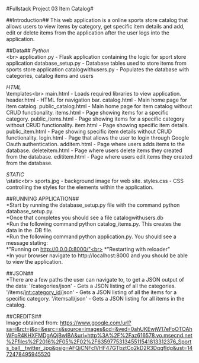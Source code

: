 #Fullstack Project 03 Item Catalog#

##Introduction##
This web application is a online sports store catalog that allows users
to view items by category, get specific item details and add, edit or delete
items from the application after the user logs into the application.


##Data##
*Python*<br>
\<br>
application.py - Flask application containing the logic for sport store application
database_setup.py - Database tables used to store items from sports store application
catalogwithusers.py - Populates the database with categories, catalog items and users

*HTML*<br>
\templates\<br>
main.html - Loads required libraries to view application.
header.html - HTML for navigation bar.
catalog.html - Main home page for item catalog.
public_catalog.html - Main home page for item catalog without CRUD functionality.
items.html - Page showing items for a specific category.
public_items.html - Page showing items for a specific category without CRUD functionality.
item.html - Page showing specific item details.
public_item.html - Page showing specific item details without CRUD functionality.
login.html - Page that allows the user to login through Google Oauth authentication.
additem.html - Page where users adds items to the database.
deleteitem.html - Page where users delete items they created from the database.
edititem.html - Page where users edit items they created from the database.

*STATIC*<br>
\static\<br>
sports.jpg - background image for web site.
styles.css - CSS controlling the styles for the elements within the application.



##RUNNING APPLICATION##<br>
*Start by running the database_setup.py file with the command python database_setup.py.<br>
*Once that completes you should see a file catalogwithusers.db<br>
*Run the following command python catalog_items.py.  This creates the data in the .DB file.<br>
*Run the following command python application.py.  You should see a message stating:<br>
*"Running on http://0.0.0.0:8000/"<br>
*"Restarting with reloader"<br>
*In your browser navigate to http://localhost:8000 and you should be able to view the application.


##JSON##<br>
*There are a few paths the user can navigate to, to get a JSON output of the data:
'/categories/json' - Gets a JSON listing of all the categories.
'/items/<int:category_id>/json' - Gets a JSON listing of all the items for a specific category.
'/itemsall/json' - Gets a JSON listing for all items in the catalog.

##CREDITS##<br>
Image obtained from:
https://www.google.com/url?sa=i&rct=j&q=&esrc=s&source=images&cd=&ved=0ahUKEwjW17eFoOTOAhWFpR4KHXFMDgAQjBwIBA&url=http%3A%2F%2Faz616578.vo.msecnd.net%2Ffiles%2F2016%2F05%2F02%2F635977531345511541813312376_Sports_ball__twitter_.jpg&psig=AFQjCNFclVHF47GTbztCo2kD2R3DqqfIdg&ust=1472478495945520
